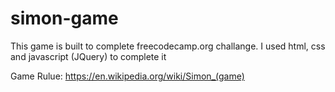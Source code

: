 # simon-game

This game is built to complete freecodecamp.org challange. I used html, css and javascript (JQuery) to complete it

Game Rulue: https://en.wikipedia.org/wiki/Simon_(game)
